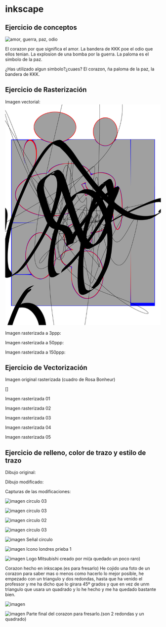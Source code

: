 # inkscape

## Ejercicio de conceptos

![amor, guerra, paz, odio](https://user-images.githubusercontent.com/78345639/112286713-e4173100-8c8b-11eb-829d-89f24e1d8e81.png)

El corazon por que significa el amor.
La bandera de KKK poe el odio que ellos tenian.
La explosion de una bomba por la guerra.
La paloma es el simbolo de la paz.

¿Has utilizado algun simbolo?¿cuaes?  El corazon, ña paloma de la paz, la bandera de  KKK.

## Ejercicio de Rasterización

Imagen vectorial:
![NOSE](https://github.com/ItsMonxxu/soldadura-y-diseno/blob/main/dibujo.svgVGFNGFNFGNFBNFXGNZFGTBN.svg)

Imagen rasterizada a 3ppp:

Imagen rasterizada a 50ppp:

Imagen rasterizada a 150ppp:

## Ejercicio de Vectorización

Imagen original rasterizada (cuadro de Rosa Bonheur)

[]

Imagen rasterizada 01

Imagen rasterizada 02

Imagen rasterizada 03

Imagen rasterizada 04

Imagen rasterizada 05

## Ejercicio de relleno, color de trazo y estilo de trazo

Dibujo original: 

Dibujo modificado:

Capturas de las modificaciones: 


![imagen](https://user-images.githubusercontent.com/78345639/112448001-39b61100-8d52-11eb-8c14-e4c65a655830.png)
circulo 03

![imagen](https://user-images.githubusercontent.com/78345639/112448293-8e598c00-8d52-11eb-9463-756de6957394.png)
circulo 03

![imagen](https://user-images.githubusercontent.com/78345639/112448373-9f0a0200-8d52-11eb-8d47-19cd674f7dcf.png)
circulo 02

![imagen](https://user-images.githubusercontent.com/78345639/112448431-ab8e5a80-8d52-11eb-948e-ee68bce07a20.png)
circulo 03


![imagen](https://user-images.githubusercontent.com/78345639/113998439-5cb7e900-9859-11eb-94c4-0c482dd13c51.png)
Señal circulo

![imagen](https://user-images.githubusercontent.com/78345639/113998574-7c4f1180-9859-11eb-9d8c-1ab846175637.png)
Icono londres prieba 1

![imagen](https://user-images.githubusercontent.com/78345639/114018565-ac081480-986d-11eb-80b0-f85962086738.png)
Logo Mitsubishi creado por mi(a quedado un poco raro)


Corazon hecho en inkscape.(es para fresarlo)
He cojido una foto de un  corazon para saber mas o menos como hacerlo lo mejor posible, he empezado con un triangulo y dos redondas, hasta que ha venido el professor y me ha dicho que lo girara 45º grados y que en vez de unm triangulo que usara un quadrado y lo he hecho y me ha quedado bastante bien.     

![imagen](https://user-images.githubusercontent.com/78345639/114833488-efafd080-9dcf-11eb-99de-8f7834d25869.png)

![imagen](https://user-images.githubusercontent.com/78345639/114833585-0b1adb80-9dd0-11eb-9aae-0dc4e1c86a11.png)
Parte final del corazon para fresarlo.(son 2 redondas y un quadrado)



